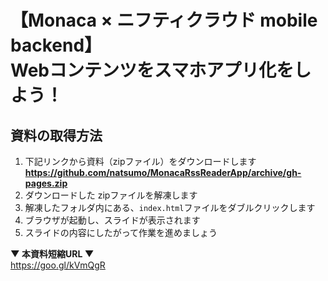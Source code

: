 # 【Monaca × ニフティクラウド mobile backend】<br>Webコンテンツをスマホアプリ化をしよう！
## 資料の取得方法

1. 下記リンクから資料（zipファイル）をダウンロードします<br>**https://github.com/natsumo/MonacaRssReaderApp/archive/gh-pages.zip**
1. ダウンロードした zipファイルを解凍します
1. 解凍したフォルダ内にある、`index.html`ファイルをダブルクリックします
1. ブラウザが起動し、スライドが表示されます
1. スライドの内容にしたがって作業を進めましょう

__▼ 本資料短縮URL ▼__<br>
https://goo.gl/kVmQgR
